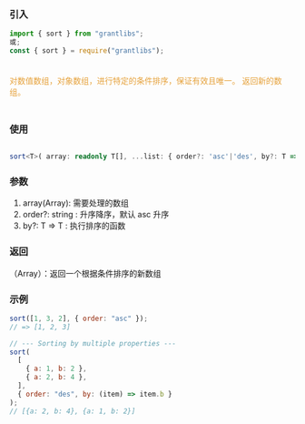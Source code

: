 ### 引入

```js
import { sort } from "grantlibs";
或;
const { sort } = require("grantlibs");
```

<div style="color: #E6A23C; fontSize: 18px; padding: 20px 0">
  对数值数组，对象数组，进行特定的条件排序，保证有效且唯一。
  返回新的数组。
</div>

### 使用

```ts

sort<T>( array: readonly T[], ...list: { order?: 'asc'|'des', by?: T => any }[] ): T[]

```

### 参数

1. array(Array): 需要处理的数组
2. order?: string : 升序降序，默认 asc 升序
3. by?: T => T : 执行排序的函数

### 返回

（Array）：返回一个根据条件排序的新数组

### 示例

```js
sort([1, 3, 2], { order: "asc" });
// => [1, 2, 3]

// --- Sorting by multiple properties ---
sort(
  [
    { a: 1, b: 2 },
    { a: 2, b: 4 },
  ],
  { order: "des", by: (item) => item.b }
);
// [{a: 2, b: 4}, {a: 1, b: 2}]
```
